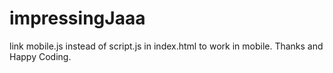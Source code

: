# impressingJaaa
link mobile.js instead of script.js in index.html to work in mobile.
Thanks and Happy Coding.
